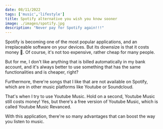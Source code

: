 ```yaml
---
date: 08/11/2022
tags: ['music','lifestyle']
title: Spotify alternative you wish you know sooner
image: ./images/spotify.jpg
description: "Never pay for Spotify again!!!"
---
```

Spotify is becoming one of the most popular applications, and an irreplaceable software on your devices. But its downsize is that it costs money 🙂. Of course, it's not too expensive, rather cheap for many people. 

But for me, I don't like anything that is billed automatically in my bank account, and it's always better to use something that has the same functionalities and is cheaper, right?

Furthermore, there're songs that I like that are not available on Spotify, which are in other music platforms like Youtube or Soundcloud.

That's when I try to use Youtube Music. Hold on a second, Youtube Music still costs money! Yes, but there's a free version of Youtube Music, which is called Youtube Music Revanced.

With this application, there're so many advantages that can boost the way you listen to music.
